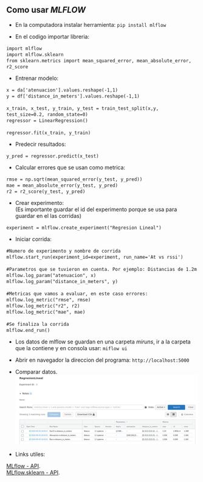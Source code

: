 ## Como usar _MLFLOW_

- En la computadora instalar herramienta:
`pip install mlflow`

- En el codigo importar libreria:
~~~  
import mlflow  
import mlflow.sklearn  
from sklearn.metrics import mean_squared_error, mean_absolute_error, r2_score
~~~
- Entrenar modelo:
~~~
x = da['atenuacion'].values.reshape(-1,1)
y = df['distance_in_meters'].values.reshape(-1,1)

x_train, x_test, y_train, y_test = train_test_split(x,y, test_size=0.2, random_state=0)
regressor = LinearRegression()

regressor.fit(x_train, y_train)
~~~

- Predecir resultados:
~~~
y_pred = regressor.predict(x_test)
~~~

- Calcular errores que se usan como metrica:
~~~
rmse = np.sqrt(mean_squared_error(y_test, y_pred))
mae = mean_absolute_error(y_test, y_pred)
r2 = r2_score(y_test, y_pred)
~~~

- Crear experimento:  
(Es importante guardar el id del experimento porque se usa para guardar en el las corridas)
~~~
experiment = mlflow.create_experiment("Regresion Lineal")
~~~

- Iniciar corrida:
~~~ 
#Numero de experimento y nombre de corrida
mlflow.start_run(experiment_id=experiment, run_name='At vs rssi')

#Parametros que se tuvieron en cuenta. Por ejemplo: Distancias de 1.2m
mlflow.log_param("atenuacion", x)
mlflow.log_param("distance_in_meters", y)

#Metricas que vamos a evaluar, en este caso errores:
mlflow.log_metric("rmse", rmse)
mlflow.log_metric("r2", r2)
mlflow.log_metric("mae", mae)

#Se finaliza la corrida
mlflow.end_run()
~~~

- Los datos de mlflow se guardan en una carpeta _miruns_, ir a la carpeta que la contiene y en consola usar:
`miflow ui`

- Abrir en navegador la direccion del programa: `http://localhost:5000`

- Comparar datos.  
![Screenshot](regresion_lineal.png) 

- Links utiles:

[MLflow - API](https://www.mlflow.org/docs/latest/python_api/mlflow.html).  
[MLflow.sklearn - API](https://www.mlflow.org/docs/latest/python_api/mlflow.sklearn.html).


